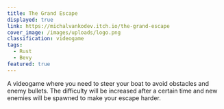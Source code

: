 ```yaml
---
title: The Grand Escape
displayed: true
link: https://michalvankodev.itch.io/the-grand-escape
cover_image: /images/uploads/logo.png
classification: videogame
tags:
  - Rust
  - Bevy
featured: true
---
```

A videogame where you need to steer your boat to avoid obstacles
and enemy bullets. The difficulty will be increased after a certain time and
new enemies will be spawned to make your escape harder.
